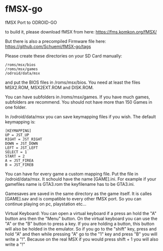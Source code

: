 # fMSX-go
fMSX Port to ODROID-GO

to build it, please download fMSX from here: https://fms.komkon.org/fMSX/

But there is also a precompiled Firmware file here: https://github.com/Schuemi/fMSX-go/tags

Please create these directories on your SD Card manually:
```
/roms/msx/bios
/roms/msx/games
/odroid/data/msx
```
and put the BIOS files in /roms/msx/bios. You need at least the files MSX2.ROM, MSX2EXT.ROM and DISK.ROM.

You can have subfolders in /roms/msx/games. If you have much games, subfolders are recommend. You should not have more than 150 Games in one folder.

In /odroid/data/msx you can save keymapping files if you wish. The default keymapping is:
```
[KEYMAPPING]
UP = JST_UP
RIGHT = JST_RIGHT
DOWN = JST_DOWN
LEFT = JST_LEFT
SELECT = 1
START = 2
A = JST_FIREA
B = JST_FIREB
```
You can have for every game a custom mapping file. Put the file in /odroid/data/msx. It schould have the name [GAME].ini. For example if your gamefiles name is GTA3.rom the keyfilename has to be GTA3.ini.

Gamesaves are saved in the same directory as the game itself. It is calles [GAME].sav and is compatible to every other fMSX port. So you can continue playing on pc, playstation etc...

Virtual Keyboard:
You can open a virtual keyboard if a press an hold the "A" button ans then the "Menu" button. On the virtual keyboard you can use the "A" or the "B" button to press a key. If you are holding a button, this button will also be holded in the emulator. So if you go to the "shift" key, press and hold "A" and then while pressing "A" go to the "1" key and press "B"  you will write a "!". Because on the real MSX if you would press shift + 1 you will also write a "!"

